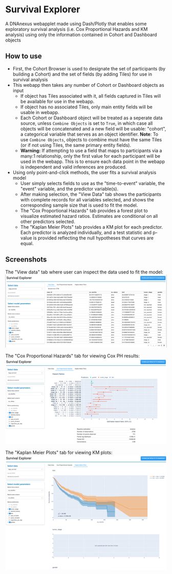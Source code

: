 # Survival Explorer

A DNAnexus webapplet made using Dash/Plotly that enables some exploratory survival analysis
(i.e. Cox Proportional Hazards and KM analysis) using only the information contained in Cohort and Dashboard objects

## How to use

- First, the Cohort Browser is used to designate the set of participants (by building a Cohort) and the set of fields (by adding Tiles) for use in survival analysis
- This webapp then takes any number of Cohort or Dashboard objects as input
    - If object has Tiles associated with it, all fields captured in Tiles will be available for use in the webapp.
    - If object has no associated Tiles, only main entity fields will be usable in webapp.
    - Each Cohort or Dashboard object will be treated as a seperate data source, unless `Combine Objects` is set to `True`, in which case all objects will be concatenated and a new field will be usable: "cohort", a categorical variable that serves as an object identifier. **Note**: To use `Combine Objects`, objects to combine must have the same Tiles (or if not using Tiles, the same primary entity fields).
    - **Warning:** If attempting to use a field that maps to participants via a many:1 relationship, only the first value for each participant will be used in the webapp. This is to ensure each data point in the webapp is independent and valid inferences are produced.
- Using only point-and-click methods, the user fits a survival analysis model
    - User simply selects fields to use as the "time-to-event" variable, the "event" variable, and the predictor variable(s).
    - After making selection, the "View Data" tab shows the participants with complete records for all variables selected, and shows the corresponding sample size that is used to fit the model.
    - The "Cox Proportional Hazards" tab provides a forest plot to visualize estimated hazard ratios. Estimates are conditional on all other predictors selected.
    - The "Kaplan Meier Plots" tab provides a KM plot for each predictor. Each predictor is analyzed individually, and a test statistic and p-value is provided reflecting the null hypotheses that curves are equal.

## Screenshots

The "View data" tab where user can inspect the data used to fit the model:
![](docs/view_data.png)

The "Cox Proportional Hazards" tab for viewing Cox PH results:
![](docs/cox.png)

The "Kaplan Meier Plots" tab for viewing KM plots:
![](docs/km.png)